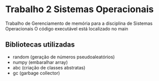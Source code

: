 # Trabalho 2 Sistemas Operacionais

Trabalho de Gerenciamento de memória para a disciplina de Sistemas Operacionais
O código executável está localizado no main

## Bibliotecas utilizadas
* random (geração de números pseudoaleatórios)
* numpy (embaralhar array)
* abc (criação de classes abstratas)
* gc (garbage collector)